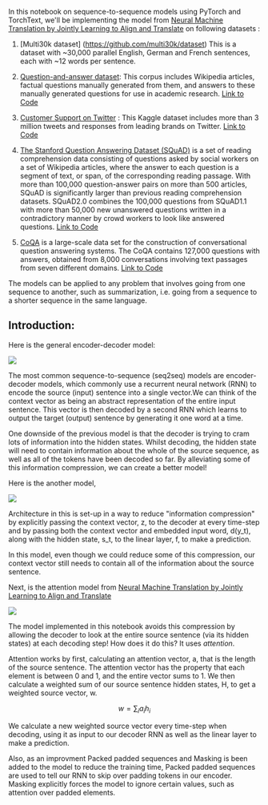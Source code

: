In this notebook on sequence-to-sequence models using PyTorch and TorchText, we'll be implementing the model from [Neural Machine Translation by Jointly Learning to Align and Translate](https://arxiv.org/abs/1409.0473) on 
following datasets :

1. [Multi30k dataset] (https://github.com/multi30k/dataset) This is a dataset with ~30,000 parallel English, German and French sentences, each with ~12 words per sentence. 

2.  [Question-and-answer dataset](http://www.cs.cmu.edu/~ark/QA-data/): This corpus includes Wikipedia articles, factual questions manually generated from them, and answers to these manually generated questions for use in academic research.
    [Link to Code](Question_Answer_Seq_2_Seq)

3. [Customer Support on Twitter](https://www.kaggle.com/thoughtvector/customer-support-on-twitter) : This Kaggle dataset includes more than 3 million tweets and responses from leading brands on Twitter.
    [Link to Code](Twitter_Seq_2_Seq)

4. [The Stanford Question Answering Dataset (SQuAD)](https://rajpurkar.github.io/SQuAD-explorer/) is a set of reading comprehension data consisting of questions asked by social workers on a set of Wikipedia articles, where the answer to each question is a segment of text, or span, of the corresponding reading passage. With more than 100,000 question-answer pairs on more than 500 articles, SQuAD is significantly larger than previous reading comprehension datasets. SQuAD2.0 combines the 100,000 questions from SQuAD1.1 with more than 50,000 new unanswered questions written in a contradictory manner by crowd workers to look like answered questions.
    [Link to Code](SQuAD_Seq_2_Seq)

5. [CoQA](https://stanfordnlp.github.io/coqa/) is a large-scale data set for the construction of conversational question answering systems. The CoQA contains 127,000 questions with answers, obtained from 8,000 conversations involving text passages from seven different domains.
    [Link to Code](CoQA_Seq_2_Seq)
    
    
    
The models can be applied to any problem that involves going from one sequence to another, such as summarization, i.e. going from a sequence to a shorter sequence in the same language.


## Introduction:
Here is the general encoder-decoder model:

![](https://github.com/bentrevett/pytorch-seq2seq/blob/master/assets/seq2seq1.png?raw=1)

The most common sequence-to-sequence (seq2seq) models are encoder-decoder models, which commonly use a recurrent neural network (RNN) to encode the source (input) sentence into a single vector.We can think of the context vector as being an abstract representation of the entire input sentence. This vector is then decoded by a second RNN which learns to output the target (output) sentence by generating it one word at a time.

One downside of the previous model is that the decoder is trying to cram lots of information into the hidden states. Whilst decoding, the hidden state will need to contain information about the whole of the source sequence, as well as all of the tokens have been decoded so far. By alleviating some of this information compression, we can create a better model!

Here is the another model,

![](https://github.com/bentrevett/pytorch-seq2seq/blob/master/assets/seq2seq7.png?raw=1)

Architecture in this is set-up in a way to reduce "information compression" by explicitly passing the context vector, z, to the decoder at every time-step and by passing both the context vector and embedded input word, d(y_t), along with the hidden state, s_t, to the linear layer, f, to make a prediction.

In this model, even though we could reduce some of this compression, our context vector still needs to contain all of the information about the source sentence. 

Next, is the attention model from [Neural Machine Translation by Jointly Learning to Align and Translate](https://arxiv.org/abs/1409.0473)

![](https://github.com/bentrevett/pytorch-seq2seq/blob/master/assets/seq2seq10.png?raw=1)


The model implemented in this notebook avoids this compression by allowing the decoder to look at the entire source sentence (via its hidden states) at each decoding step! How does it do this? It uses *attention*. 

Attention works by first, calculating an attention vector, a, that is the length of the source sentence. The attention vector has the property that each element is between 0 and 1, and the entire vector sums to 1. We then calculate a weighted sum of our source sentence hidden states, H, to get a weighted source vector, w. 

$$w = \sum_{i}a_ih_i$$

We calculate a new weighted source vector every time-step when decoding, using it as input to our decoder RNN as well as the linear layer to make a prediction. 


Also, as an improvment Packed padded sequences and Masking is been added to the model to reduce the training time, Packed padded sequences are used to tell our RNN to skip over padding tokens in our encoder. Masking explicitly forces the model to ignore certain values, such as attention over padded elements.

